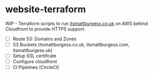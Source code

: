 # website-terraform
WIP - Terraform scripts to run [itsmattburgess.co.uk](itsmattburgess.co.uk) on AWS behind Cloudfront to provide HTTPS support.

- [ ] Route 53: Domains and Zones
- [ ] S3 Buckets (itsmattburgess.co.uk, itsmattburgess.com, itsmattburgess.uk)
- [ ] Setup SSL certifcate
- [ ] Configure cloudfront
- [ ] CI Pipelines (CircleCI)
